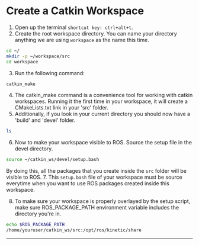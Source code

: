 # Create a Catkin Workspace
1. Open up the terminal `shortcut key: ctrl+alt+t`.
2. Create the root workspace directory. You can name your directory anything we are using `workspace` as the name this time.
```bash
cd ~/
mkdir -p ~/workspace/src
cd workspace
```
3. Run the following command:
```bash
catkin_make
```
4. The catkin_make command is a convenience tool for working with catkin workspaces. Running it the first time in your workspace, it will create a CMakeLists.txt link in your 'src' folder.
5. Additionally, if you look in your current directory you should now have a 'build' and 'devel' folder.
```bash
ls
```
6. Now to make your workspace visible to ROS. Source the setup file in the devel directory.
```bash
source ~/catkin_ws/devel/setup.bash
```
By doing this, all the packages that you create inside the `src` folder will be visible to ROS.
7. This `setup.bash` file of your workspace must be source everytime when you want to use ROS packages created inside this workspace.

8. To make sure your workspace is properly overlayed by the setup script, make sure ROS_PACKAGE_PATH environment variable includes the directory you're in.

```bash
echo $ROS_PACKAGE_PATH
/home/youruser/catkin_ws/src:/opt/ros/kinetic/share
```
<hr>
